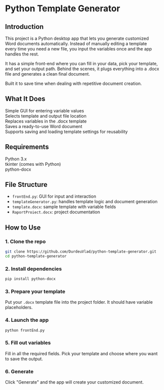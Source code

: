 # Python Template Generator

## Introduction

This project is a Python desktop app that lets you generate customized Word documents automatically. Instead of manually editing a template every time you need a new file, you input the variables once and the app handles the rest.

It has a simple front-end where you can fill in your data, pick your template, and set your output path. Behind the scenes, it plugs everything into a .docx file and generates a clean final document.

Built it to save time when dealing with repetitive document creation.

## What It Does

Simple GUI for entering variable values  
Selects template and output file location  
Replaces variables in the .docx template  
Saves a ready-to-use Word document  
Supports saving and loading template settings for reusability

## Requirements

Python 3.x  
tkinter (comes with Python)  
python-docx

## File Structure

- `frontEnd.py`: GUI for input and interaction
- `templateGenerator.py`: handles template logic and document generation
- `template.docx`: sample template with variable fields
- `RaportProiect.docx`: project documentation

## How to Use

### 1. Clone the repo

```bash
git clone https://github.com/DurdeuVlad/python-template-generator.git
cd python-template-generator
```

### 2. Install dependencies

```bash
pip install python-docx
```

### 3. Prepare your template

Put your `.docx` template file into the project folder. It should have variable placeholders.

### 4. Launch the app

```bash
python frontEnd.py
```

### 5. Fill out variables

Fill in all the required fields. Pick your template and choose where you want to save the output.

### 6. Generate

Click "Generate" and the app will create your customized document.
